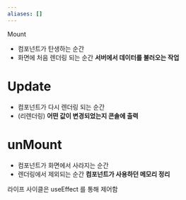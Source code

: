 ```yaml
---
aliases: []
---
```

Mount
- 컴포넌트가 탄생하는 순간
- 화면에 처음 렌더링 되는 순간 
**서버에서 데이터를 불러오는 작업**

# Update
- 컴포넌트가 다시 렌더링 되는 순간
- (리렌더링)
**어떤 값이 변경되었는지 콘솔에 출력**
# unMount
- 컴포넌트가 화면에서 사라지는 순간
- 렌더링에서 제외되는 순간
**컴포넌트가 사용하던 메모리 정리**


라이프 사이클은 useEffect 를 통해 제어함